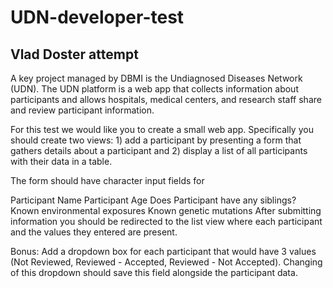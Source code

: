 # UDN-developer-test
## Vlad Doster attempt

A key project managed by DBMI is the Undiagnosed Diseases Network (UDN). The UDN platform is a web app that collects information about participants and allows hospitals, medical centers, and research staff share and review participant information.

For this test we would like you to create a small web app. Specifically you should create two views: 1) add a participant by presenting a form that gathers details about a participant and 2) display a list of all participants with their data in a table.

The form should have character input fields for

Participant Name
Participant Age
Does Participant have any siblings?
Known environmental exposures
Known genetic mutations
After submitting information you should be redirected to the list view where each participant and the values they entered are present.

Bonus: Add a dropdown box for each participant that would have 3 values (Not Reviewed, Reviewed - Accepted, Reviewed - Not Accepted). Changing of this dropdown should save this field alongside the participant data.
